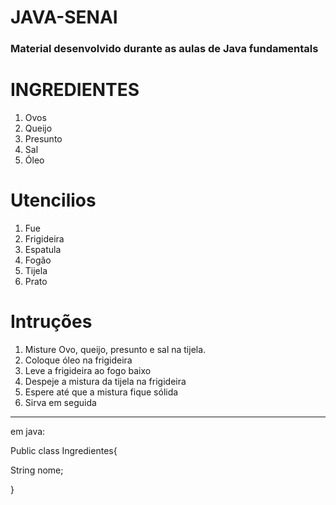 # JAVA-SENAI
### Material desenvolvido durante as aulas de Java fundamentals

INGREDIENTES
============
1. Ovos
2. Queijo
3. Presunto
4. Sal
5. Óleo

Utencilios
===========
1. Fue
2. Frigideira
3. Espatula
4. Fogão
5. Tijela
6. Prato
  
Intruções
===========

1. Misture Ovo, queijo, presunto e sal na tijela.
2. Coloque óleo na frigideira
3. Leve a frigideira ao fogo baixo
4. Despeje a mistura da tijela na frigideira
5. Espere até que a mistura fique sólida
6. Sirva em seguida

--------------------------------------------
em java:

Public class Ingredientes{

  String nome;

}
